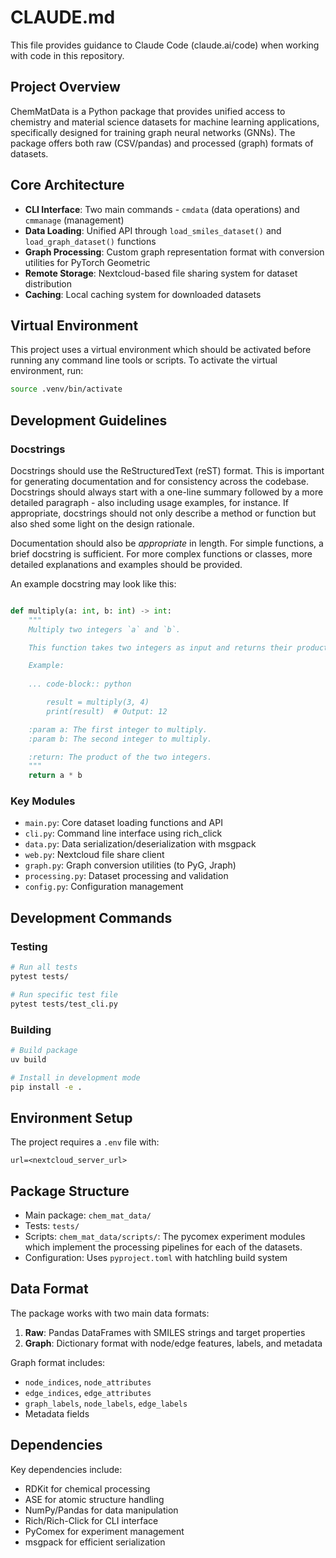 # CLAUDE.md

This file provides guidance to Claude Code (claude.ai/code) when working with code in this repository.

## Project Overview

ChemMatData is a Python package that provides unified access to chemistry and material science datasets for machine learning applications, specifically designed for training graph neural networks (GNNs). The package offers both raw (CSV/pandas) and processed (graph) formats of datasets.

## Core Architecture

- **CLI Interface**: Two main commands - `cmdata` (data operations) and `cmmanage` (management)
- **Data Loading**: Unified API through `load_smiles_dataset()` and `load_graph_dataset()` functions
- **Graph Processing**: Custom graph representation format with conversion utilities for PyTorch Geometric
- **Remote Storage**: Nextcloud-based file sharing system for dataset distribution
- **Caching**: Local caching system for downloaded datasets

## Virtual Environment

This project uses a virtual environment which should be activated before running any command line tools or scripts.
To activate the virtual environment, run:

```bash
source .venv/bin/activate
```

## Development Guidelines

### Docstrings

Docstrings should use the ReStructuredText (reST) format. This is important for generating documentation and for consistency across the codebase. Docstrings should always start with a one-line summary followed by a more detailed paragraph - also including usage examples, for instance. If appropriate, docstrings should not only describe a method or function but also shed some light on the design rationale.

Documentation should also be *appropriate* in length. For simple functions, a brief docstring is sufficient. For more complex functions or classes, more detailed explanations and examples should be provided.

An example docstring may look like this:

```python

def multiply(a: int, b: int) -> int:
    """
    Multiply two integers `a` and `b`.

    This function takes two integers as input and returns their product.

    Example:
    
    ... code-block:: python

        result = multiply(3, 4)
        print(result)  # Output: 12

    :param a: The first integer to multiply.
    :param b: The second integer to multiply.

    :return: The product of the two integers.
    """
    return a * b

```

### Key Modules

- `main.py`: Core dataset loading functions and API
- `cli.py`: Command line interface using rich_click
- `data.py`: Data serialization/deserialization with msgpack
- `web.py`: Nextcloud file share client
- `graph.py`: Graph conversion utilities (to PyG, Jraph)
- `processing.py`: Dataset processing and validation
- `config.py`: Configuration management

## Development Commands

### Testing
```bash
# Run all tests
pytest tests/

# Run specific test file
pytest tests/test_cli.py
```

### Building
```bash
# Build package
uv build

# Install in development mode
pip install -e .
```

## Environment Setup

The project requires a `.env` file with:
```
url=<nextcloud_server_url>
```

## Package Structure

- Main package: `chem_mat_data/`
- Tests: `tests/`
- Scripts: `chem_mat_data/scripts/`: The pycomex experiment modules which implement the processing pipelines for each of the datasets.
- Configuration: Uses `pyproject.toml` with hatchling build system

## Data Format

The package works with two main data formats:
1. **Raw**: Pandas DataFrames with SMILES strings and target properties
2. **Graph**: Dictionary format with node/edge features, labels, and metadata

Graph format includes:
- `node_indices`, `node_attributes`
- `edge_indices`, `edge_attributes` 
- `graph_labels`, `node_labels`, `edge_labels`
- Metadata fields

## Dependencies

Key dependencies include:
- RDKit for chemical processing
- ASE for atomic structure handling
- NumPy/Pandas for data manipulation
- Rich/Rich-Click for CLI interface
- PyComex for experiment management
- msgpack for efficient serialization